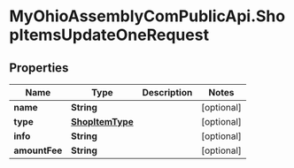 # MyOhioAssemblyComPublicApi.ShopItemsUpdateOneRequest

## Properties

Name | Type | Description | Notes
------------ | ------------- | ------------- | -------------
**name** | **String** |  | [optional] 
**type** | [**ShopItemType**](ShopItemType.md) |  | [optional] 
**info** | **String** |  | [optional] 
**amountFee** | **String** |  | [optional] 


